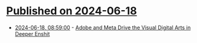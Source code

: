 # [Published on 2024-06-18](index.md)

* [2024-06-18, 08:59:00](https://soylentnews.org/article.pl?sid=24/06/16/159220&from=rss) - [Adobe and Meta Drive the Visual Digital Arts in Deeper Enshit](https://soylentnews.org/article.pl?sid=24/06/16/159220&from=rss)

